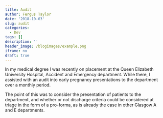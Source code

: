 ```yaml
---
title: Audit
author: Fergus Taylor
date: '2018-10-03'
slug: audit
categories:
  - Dev
tags: []
description: ''
header_image: /blogimages/example.png
iframe: no
draft: true
---
```


In my medical degree I was recently on placement at the Queen Elizabeth University Hospital, Accident and Emergency department.
While there, I assisted with an audit into early pregnancy presentations to the department over a monthly period.

The point of this was to consider the presentation of patients to the department, and whether or not discharge criteria could be considered at triage in the form of a pro-forma, as is already the case in other Glasgow A and E departments.

